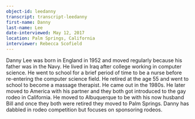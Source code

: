 ```yaml
---
object-id: leedanny  
transcript: transcript-leedanny  
first-name: Danny
last-name: Lee
date-interviewed: May 12, 2017
location: Palm Springs, California
interviewer: Rebecca Scofield
---
```


Danny Lee was born in England in 1952 and moved regularly because his father was in the Navy. He lived in Iraq after college working in computer science. He went to school for a brief period of time to be a nurse before re-entering the computer science field. He retired at the age 55 and went to school to become a massage therapist. He came out in the 1980s. He later moved to America with his partner and they both got introduced to the gay rodeo in California. He moved to Albuquerque to be with his now husband Bill and once they both were retired they moved to Palm Springs. Danny has dabbled in rodeo competition but focuses on sponsoring rodeos.